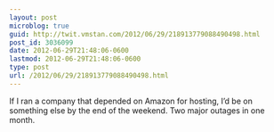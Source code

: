 ```yaml
---
layout: post
microblog: true
guid: http://twit.vmstan.com/2012/06/29/218913779088490498.html
post_id: 3036099
date: 2012-06-29T21:48:06-0600
lastmod: 2012-06-29T21:48:06-0600
type: post
url: /2012/06/29/218913779088490498.html
---
```

If I ran a company that depended on Amazon for hosting, I’d be on something else by the end of the weekend. Two major outages in one month.
